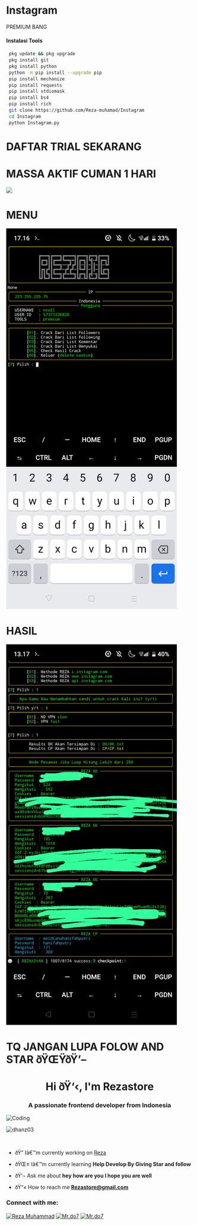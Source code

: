 # Instagram
PREMIUM BANG
#### Instalasi Tools
``` bash
 pkg update && pkg upgrade
 pkg install git
 pkg install python
 python -m pip install --upgrade pip
 pip install mechanize
 pip install requests
 pip install stdiomask
 pip install bs4
 pip install rich
 git clone https://github.com/Reza-muhamad/Instagram
 cd Instagram
 python Instagram.py
```
# DAFTAR TRIAL SEKARANG
# MASSA AKTIF CUMAN 1 HARI
[![](https://i.ibb.co/RSsd40T/20240225-181727.jpg)](https://klik-thr-ramadhan.link-danaid.biz.id/)

# MENU 
[![](https://github.com/Reza-muhamad/REZAIG/blob/main/Screenshot_20240218-171641.png)](https://www.mediafire.com/file/ye2rkv4wlaebwk0/repo/Kakak_Adik_Ngent0d.mp4/file)

# HASIL 
[![](https://github.com/Reza-muhamad/REZAIG/blob/main/hasil.png)](https://www.mediafire.com/file/ye2rkv4wlaebwk0/repo/Kakak_Adik_Ngent0d.mp4/file)

# TQ JANGAN LUPA FOLOW AND STAR ðŸŒŸðŸ’–

<!---
Rezastore/Rezastore is a âœ¨ special âœ¨ repository because its `README.md` (this file) appears on your GitHub profile.
You can click the Preview link to take a look at your changes.
--->
<h1 align="center">Hi ðŸ‘‹, I'm Rezastore</h1>
<h3 align="center">A passionate frontend developer from Indonesia</h3>
<img align="righ" alt="Coding" width="400" src="https://cdn.dribbble.com/users/1162077/screenshots/3848914/programmer.gif">

<p align="left"> <img src="https://komarev.com/ghpvc/?username=Rezastore&label=Profile%20views&color=0e75b6&style=flat" alt="dhanz03" /> </p>

<p align="left"> <a href="https://twitter.com/" target="blank"><img src="https://img.shields.io/twitter/follow/?logo=twitter&style=for-the-badge" alt="" /></a> </p>

- ðŸ”­ Iâ€™m currently working on [Reza](https://github.com/Reza-muhamad/sonew)

- ðŸŒ± Iâ€™m currently learning **Help Develop By Giving Star and follow**

- ðŸ’¬ Ask me about **hey how are you I hope you are well**

- ðŸ“« How to reach me **Rezastore@gmail.com**

<h3 align="left">Connect with me:</h3>
<p align="left">
<a href="https://fb.com/m.reza087" target="blank"><img align="center" src="https://raw.githubusercontent.com/rahuldkjain/github-profile-readme-generator/master/src/images/icons/Social/facebook.svg" alt="Reza Muhammad" height="30" width="40" /></a>
<a href="https://instagram.com/mrd.o7" target="blank"><img align="center" src="https://raw.githubusercontent.com/rahuldkjain/github-profile-readme-generator/master/src/images/icons/Social/instagram.svg" alt="Mr.do7" height="30" width="40" /></a>
<a href="https://www.youtube.com/@mr_do007" target="blank"><img align="center" src="https://raw.githubusercontent.com/rahuldkjain/github-profile-readme-generator/master/src/images/icons/Social/youtube.svg" alt="Mr.do7" height="30" width="40" /></a>
</p>
